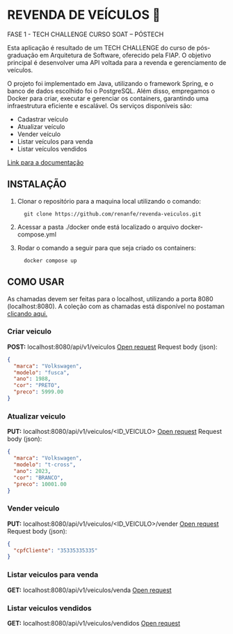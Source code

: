 # REVENDA DE VEÍCULOS 🚗
FASE 1 - TECH CHALLENGE CURSO SOAT – PÓSTECH

Esta aplicação é resultado de um TECH CHALLENGE do curso de pós-graduação em Arquitetura de Software, oferecido pela FIAP. O objetivo principal é desenvolver uma API voltada para a revenda e gerenciamento de veículos.

O projeto foi implementado em Java, utilizando o framework Spring, e o banco de dados escolhido foi o PostgreSQL. Além disso, empregamos o Docker para criar, executar e gerenciar os containers, garantindo uma infraestrutura eficiente e escalável.
Os serviços disponíveis são:

 - Cadastrar veículo
 - Atualizar veículo
 - Vender veículo
 - Listar veículos para venda
 - Listar veículos vendidos

[Link para a documentação]((https://miro.com/app/board/uXjVMgT-ogo=/))

## INSTALAÇÃO

1. Clonar o repositório para a maquina local utilizando o comando:

	     git clone https://github.com/renanfe/revenda-veiculos.git

2. Acessar a pasta ./docker onde está localizado o arquivo docker-compose.yml
3. Rodar o comando a seguir para que seja criado os containers:

         docker compose up




## COMO USAR

As chamadas devem ser feitas para o localhost, utilizando a porta 8080 (localhost:8080). A coleção com as chamadas está disponível no postaman [clicando aqui.](https://www.postman.com/cloudy-crescent-220434/fiap-modulo1/collection/9844450-6446375a-1965-46c8-b179-925fb9885156)
 ### Criar veiculo 
 **POST:** localhost:8080/api/v1/veiculos
 [Open request](https://www.postman.com/cloudy-crescent-220434/request/9844450-7fd24b14-b159-4d38-9307-0c4bd479761a)
Request body (json):
```json
{
  "marca": "Volkswagen",
  "modelo": "fusca",
  "ano": 1988,
  "cor": "PRETO",
  "preco": 5999.00
}
```

###  Atualizar veiculo
**PUT:** localhost:8080/api/v1/veiculos/<ID_VEICULO>
[Open request](https://www.postman.com/cloudy-crescent-220434/request/9844450-c7e227ce-4dc6-4bde-823d-da41b255dc35)
Request body (json):

```json
{
  "marca": "Volkswagen",
  "modelo": "t-cross",
  "ano": 2023,
  "cor": "BRANCO",
  "preco": 10001.00
}
```

###  Vender veiculo

**PUT:** localhost:8080/api/v1/veiculos/<ID_VEICULO>/vender
[Open request](https://www.postman.com/cloudy-crescent-220434/request/9844450-8984eec4-06f7-41c6-8232-597325697622)
Request body (json):

```json
{
  "cpfCliente": "35335335335"
}
```

###  Listar veiculos para venda
**GET:** localhost:8080/api/v1/veiculos/venda
[Open request](https://www.postman.com/cloudy-crescent-220434/request/9844450-7f0be942-9243-420f-a088-1681c116dcbf)

### Listar veiculos vendidos
**GET:** localhost:8080/api/v1/veiculos/vendidos
[Open request](https://www.postman.com/cloudy-crescent-220434/request/9844450-6507555e-8020-470d-aa23-7403cc8fd6c2)

